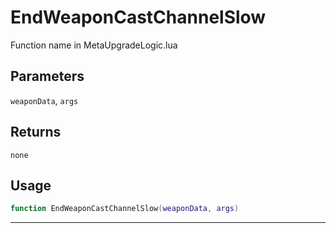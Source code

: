# EndWeaponCastChannelSlow
Function name in MetaUpgradeLogic.lua
## Parameters
`weaponData`, `args`
## Returns
`none`
## Usage
```lua
function EndWeaponCastChannelSlow(weaponData, args)
```
---
